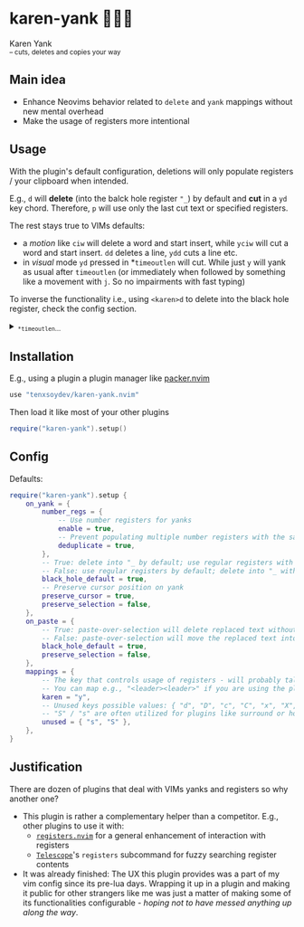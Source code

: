 # karen-yank 👩🏼‍🏫

Karen Yank<br>
<sup>– cuts, deletes and copies your way</sup>

## Main idea

- Enhance Neovims behavior related to `delete` and `yank` mappings without new mental overhead
- Make the usage of registers more intentional

## Usage

With the plugin's default configuration, deletions will only populate registers / your clipboard when intended.

E.g., `d` will **delete** (into the balck hole register `"_`) by default and **cut** in a `yd` key chord. Therefore, `p` will use only the last cut text or specified registers.

The rest stays true to VIMs defaults:

- a _motion_ like `ciw` will delete a word and start insert, while `yciw` will cut a word and start insert. `dd` deletes a line, `ydd` cuts a line etc.
- in _visual_ mode `yd` pressed in \*`timeoutlen` will cut. While just `y` will yank as usual after `timeoutlen` (or immediately when followed by something like a movement with `j`. So no impairments with fast typing)

To inverse the functionality i.e., using `<karen>d` to delete into the black hole register, check the config section.

<details>
<summary><sub><code>*timeoutlen</code>…</sub></summary>

<blockquote><sub>"Time in milliseconds to wait for a mapped sequence to complete" (default 1000ms) – vim-docs.</sub></blockquote> 
<sub>In musical terms, we could say that this is the time interval in which a sequence of notes in an arpeggio needs to be played in order to be recognized as a chord.</sub>

<sub>A value like `350` is imho appropriate. Values that are too short can cause unintended behavior and interference with some keyboards. In my experience, some key sequences, e.g., on programmable keyboards with Tap-Hold layer keys may not get tracked with a timeoutlen < 200. This is no realted to the use of this plugin. Check `:h timeoutlen` to set it up to your preference.</sub>

</details>

## Installation

E.g., using a plugin a plugin manager like [packer.nvim][10]

```lua
use "tenxsoydev/karen-yank.nvim"
```

Then load it like most of your other plugins

```lua
require("karen-yank").setup()
```

## Config

Defaults:

```lua
require("karen-yank").setup {
	on_yank = {
		number_regs = {
			-- Use number registers for yanks
			enable = true,
			-- Prevent populating multiple number registers with the same entries
			deduplicate = true,
		},
		-- True: delete into "_ by default; use regular registers with karen key
		-- False: use regular registers by default; delete into "_ with karen key
		black_hole_default = true,
		-- Preserve cursor position on yank
		preserve_cursor = true,
		preserve_selection = false,
	},
	on_paste = {
		-- True: paste-over-selection will delete replaced text without moving it into a register - Vim default.
		-- False: paste-over-selection will move the replaced text into a register
		black_hole_default = true,
		preserve_selection = false,
	},
	mappings = {
		-- The key that controls usage of registers - will probably talk to the manager when things don't work as intended
		-- You can map e.g., "<leader><leader>" if you are using the plugin inverted(black_whole_default=false)
		karen = "y",
		-- Unused keys possible values: { "d", "D", "c", "C", "x", "X", "s", "S" },
		-- "S" / "s" are often utilized for plugins like surround or hop. Therefore, they are not used by default
		unused = { "s", "S" },
	},
}
```

## Justification

There are dozen of plugins that deal with VIMs yanks and registers so why another one?

- This plugin is rather a complementary helper than a competitor. E.g., other plugins to use it with:
  - [`registers.nvim`][20] for a general enhancement of interaction with registers
  - [`Telescope`][30]'s `registers` subcommand for fuzzy searching register contents
- It was already finished: The UX this plugin provides was a part of my vim config since its pre-lua days.
  Wrapping it up in a plugin and making it public for other strangers like me was just a matter of making some of its functionalities configurable - _hoping not to have messed anything up along the way_.

[10]: https://github.com/wbthomason/packer.nvim
[20]: https://github.com/tversteeg/registers.nvim
[30]: https://github.com/nvim-telescope/telescope.nvim
